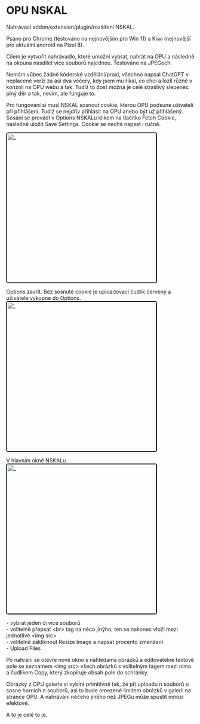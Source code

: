 # OPU NSKAL
 Nahrávací addon/extension/plugin/rozšíření NSKAL.
 
Psáno pro Chrome (testováno na nejnovějším pro Win 11) a Kiwi (nejnovější pro aktuální android na Pixel 8).
  
Cílem je vytvořit nahrávadlo, které umožní vybrat, nahrát na OPU a následně na okouna nasdílet více souborů najednou. Testováno na JPEGech.

Nemám vůbec žádné kóderské vzdělání/praxi, všechno napsal ChatGPT v neplacené verzi za asi dva večery, kdy jsem mu říkal, co chci a lozil různě v konzoli na OPU webu a tak. Tudíž to dost možná je celé strašlivý slepenec plný děr a tak, nevím, ale funguje to.

Pro fungování si musí NSKAL sosnout cookie, kterou OPU podsune uživateli při přihlášení. Tudíž se nejdřív přihlásit na OPU anebo být už přihlášený. Sosání se provádí v Options NSKALu klikem na tlačítko Fetch Cookie, následně uložit Save Settings. Cookie se nechá napsat i ručně.<p>
<img src="https://opu.peklo.biz/p/25/01/02/1735796070-54418.jpg" style="border: 2px solid black; border-radius: 5px;" width=400 alt="_"/><p>
 Options zavřít. Bez sosnuté cookie je uploadovací čudlík červený a uživatele vykopne do Options.
<img src="https://opu.peklo.biz/p/25/01/02/1735795915-9d891.jpg" style="border: 2px solid black; border-radius: 5px;" width=400 alt="_"/>
<p>
V hlavním okně NSKALu<br>
<img src="https://opu.peklo.biz/p/25/01/02/1735795734-b7b94.jpg" style="border: 2px solid black; border-radius: 5px;" width=400 alt="_"/> <p>
- vybrat jeden či více souborů<br>
- volitelně přepsat &lt;br&gt; tag na něco jinýho, ten se nakonec vloží mezi jednotlivé &lt;img src&gt;<br>
- volitelně zakliknout Resize Image a napsat procento zmenšení<br>
- Upload Files<br>

Po nahrání se otevře nové okno s náhledama obrázků a editovatelné textové pole se seznamem &lt;img src&gt; všech obrázků s volitelným tagem mezi nima a čudlíkem Copy, který zkopíruje obsah pole do schránky.

Obrázky z OPU galerie si vybírá primitivně tak, že při uploadu n souborů si sosne hornich n souborů, asi to bude omezené limitem obrázků v galerii na stránce OPU. A nahrávání něčeho jiného než JPEGu může spustit mnozí efektové.

A to je celé to je.